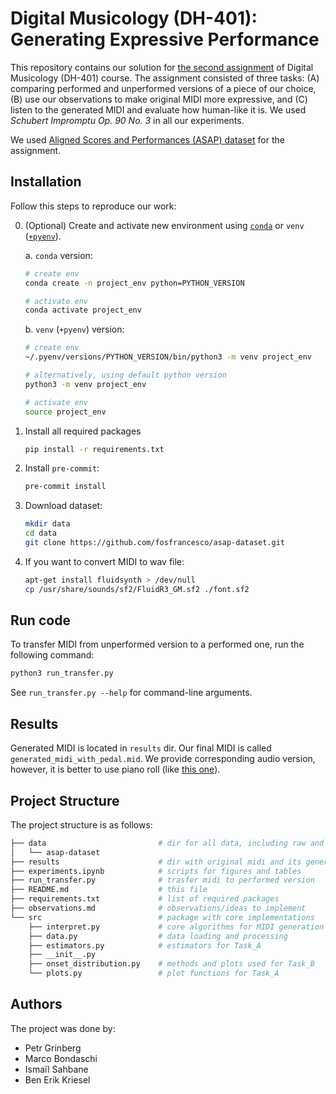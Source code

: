 # Digital Musicology (DH-401): Generating Expressive Performance

This repository contains our solution for [the second assignment](https://hackmd.io/@RFMItzZmQbaIqDdVZ0DovA/H16QgvgeC) of Digital Musicology (DH-401) course. The assignment consisted of three tasks: (A) comparing performed and unperformed versions of a piece of our choice, (B) use our observations to make original MIDI more expressive, and (C) listen to the generated MIDI and evaluate how human-like it is. We used _Schubert Impromptu Op. 90 No. 3_ in all our experiments.

We used [Aligned Scores and Performances (ASAP) dataset](https://github.com/fosfrancesco/asap-dataset) for the assignment.

## Installation

Follow this steps to reproduce our work:

0. (Optional) Create and activate new environment using [`conda`](https://conda.io/projects/conda/en/latest/user-guide/getting-started.html) or `venv` ([`+pyenv`](https://github.com/pyenv/pyenv)).

   a. `conda` version:

   ```bash
   # create env
   conda create -n project_env python=PYTHON_VERSION

   # activate env
   conda activate project_env
   ```

   b. `venv` (`+pyenv`) version:

   ```bash
   # create env
   ~/.pyenv/versions/PYTHON_VERSION/bin/python3 -m venv project_env

   # alternatively, using default python version
   python3 -m venv project_env

   # activate env
   source project_env
   ```

1. Install all required packages

   ```bash
   pip install -r requirements.txt
   ```

2. Install `pre-commit`:

   ```bash
   pre-commit install
   ```

3. Download dataset:

   ```bash
   mkdir data
   cd data
   git clone https://github.com/fosfrancesco/asap-dataset.git
   ```

4. If you want to convert MIDI to wav file:

   ```bash
   apt-get install fluidsynth > /dev/null
   cp /usr/share/sounds/sf2/FluidR3_GM.sf2 ./font.sf2
   ```

## Run code

To transfer MIDI from unperformed version to a performed one, run the following command:

```bash
python3 run_transfer.py
```

See `run_transfer.py --help` for command-line arguments.

## Results

Generated MIDI is located in `results` dir. Our final MIDI is called `generated_midi_with_pedal.mid`. We provide corresponding audio version, however, it is better to use piano roll (like [this one](https://signal.vercel.app/edit)).

## Project Structure

The project structure is as follows:

```bash
├── data                         # dir for all data, including raw and processed datasets
│   └── asap-dataset
├── results                      # dir with original midi and its generated_versions
├── experiments.ipynb            # scripts for figures and tables
├── run_transfer.py              # trasfer midi to performed version
├── README.md                    # this file
├── requirements.txt             # list of required packages
├── observations.md              # observations/ideas to implement
└── src                          # package with core implementations
    ├── interpret.py             # core algorithms for MIDI generation
    ├── data.py                  # data loading and processing
    ├── estimators.py            # estimators for Task_A
    ├── __init__.py
    ├── onset_distribution.py    # methods and plots used for Task_B
    └── plots.py                 # plot functions for Task_A
```

## Authors

The project was done by:

- Petr Grinberg
- Marco Bondaschi
- Ismaïl Sahbane
- Ben Erik Kriesel
